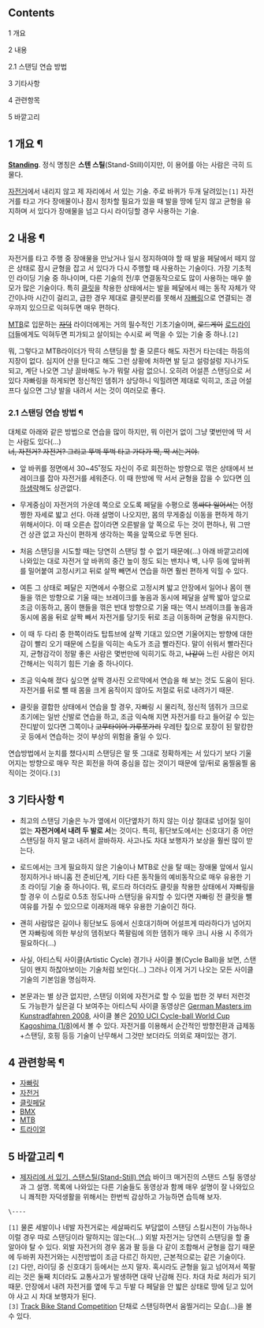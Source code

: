 ## Contents

    

1 개요

2 내용

    

2.1 스탠딩 연습 방법

3 기타사항

4 관련항목

5 바깥고리

## 1 개요 ¶

**[Standing](%EC%8A%A4%ED%83%A0%EB%94%A9.md)**. 정식 명칭은 **스텐 스틸**(Stand-Still)이지만, 이 용어를 아는 사람은 극히 드물다.

  

[자전거](%EC%9E%90%EC%A0%84%EA%B1%B0.md)에서 내리지 않고 제 자리에서 서 있는 기술. 주로 바퀴가 두개
달려있는`[1]` 자전거를 타고 가다 장애물이나 잠시 정차할 필요가 있을 때 발을 땅에 딛지 않고 균형을 유지하며 서 있다가 장애물을 넘고
다시 라이딩할 경우 사용하는 기술.

## 2 내용 ¶

자전거를 타고 주행 중 장애물을 만났거나 일시 정지하여야 할 때 발을 페달에서 떼지 않은 상태로 잠시 균형을 잡고 서 있다가 다시 주행할 때
사용하는 기술이다. 가장 기초적인 라이딩 기술 중 하나이며, 다른 기술의 전/후 연결동작으로도 많이 사용하는 매우 쓸모가 많은 기술이다.
특히 [클릿](%ED%81%B4%EB%A6%BF%ED%8E%98%EB%8B%AC.md)을 착용한 상태에서는 발을 페달에서 떼는 동작
자체가 약간이나마 시간이 걸리고, 급한 경우 제대로 클릿분리를 못해서
[자빠링](%EC%9E%90%EB%B9%A0%EB%A7%81.md)으로 연결되는 경우까지 있으므로 익혀두면 매우 편하다.

  

[MTB](MTB.md)로 입문하는 <del>[자덕](%EC%9E%90%EB%8D%95.md)</del> 라이더에게는 거의
필수적인 기초기술이며, <del>로드게이</del> [로드라이더](%EB%A1%9C%EB%93%9C%EB%B0%94%EC%9D%B4%ED%81%AC.md)들에게도 익혀두면 피가되고 살이되는
수시로 써 먹을 수 있는 기술 중 하나.`[2]`

  

뭐, 그렇다고 MTB라이더가 딱히 스탠딩을 할 줄 모른다 해도 자전거 타는데는 하등의 지장이 없다. 심지어 산을 탄다고 해도 그런 상황에
처하면 발 딛고 설렁설렁 지나가도 되고, 계단 나오면 그냥 끌바해도 누가 뭐랄 사람 없으니. 오히려 어설픈 스탠딩으로 서 있다 자빠링을
하게되면 정신적인 뎀쥐가 상당하니 익힐려면 제대로 익히고, 조금 어설프다 싶으면 그냥 발을 내려서 서는 것이 여러모로 좋다.  

### 2.1 스탠딩 연습 방법 ¶

대체로 아래와 같은 방법으로 연습을 많이 하지만, 뭐 이런거 없이 그냥 몇번만에 딱 서는 사람도 있다(…)  
<del>너, 자전거? 자전거? 그리고 뚜벅 뚜벅 타고 가다가 딱, 딱 서는거야.</del>

  

  * 앞 바퀴를 정면에서 30~45˚정도 자신이 주로 회전하는 방향으로 꺾은 상태에서 브레이크를 잡아 자전거를 세워준다. 이 때 한방에 딱 서서 균형을 잡을 수 있다면 [이하생략](%EC%9D%B4%ED%95%98%EC%83%9D%EB%9E%B5.md)해도 상관없다.  

  * 무게중심이 자전거의 가운데 쪽으로 오도록 페달을 수평으로 <del>똥싸다 일어서는</del> 어정쩡한 자세로 밟고 선다. 아래 설명이 나오지만, 몸의 무게중심 이동을 편하게 하기 위해서이다. 이 때 오른손 잡이라면 오른발을 앞 쪽으로 두는 것이 편하나, 뭐 그딴건 상관 없고 자신이 편하게 생각하는 쪽을 앞쪽으로 두면 된다.  

  * 처음 스탠딩을 시도할 때는 당연히 스탠딩 할 수 없기 때문에(…) 아래 바깥고리에 나와있는 대로 자전거 앞 바퀴의 중간 높이 정도 되는 밴치나 벽, 나무 등에 앞바퀴를 밀어붙여 고정시키고 뒤로 살짝 빼면서 연습을 하면 훨씬 편하게 익힐 수 있다.  

  * 여튼 그 상태로 페달은 지면에서 수평으로 고정시켜 밟고 안장에서 일어나 몸이 핸들을 꺾은 방향으로 기울 때는 브레이크를 놓음과 동시에 페달을 살짝 밟아 앞으로 조금 이동하고, 몸이 핸들을 꺾은 반대 방향으로 기울 때는 역시 브레이크를 놓음과 동시에 몸을 뒤로 살짝 빼서 자전거를 당기듯 뒤로 조금 이동하며 균형을 유지한다.  

  * 이 때 두 다리 중 한쪽이라도 탑튜브에 살짝 기대고 있으면 기울어지는 방향에 대한 감이 빨리 오기 때문에 스킬을 익히는 속도가 조금 빨라진다. 말이 쉬워서 빨라진다지, 균형감각이 정말 좋은 사람은 몇번만에 익히기도 하고, <del>나같이</del> 느린 사람은 어지간해서는 익히기 힘든 기술 중 하나이다.  

  * 조금 익숙해 졌다 싶으면 살짝 경사진 오르막에서 연습을 해 보는 것도 도움이 된다. 자전거를 뒤로 뺄 때 몸을 크게 움직이지 않아도 저절로 뒤로 내려가기 때문.  

  * 클릿을 결합한 상태에서 연습을 할 경우, 자빠링 시 물리적, 정신적 뎀쥐가 크므로 초기에는 일반 신발로 연습을 하고, 조금 익숙해 지면 자전거를 타고 들어갈 수 있는 잔디밭이 있다면 그쪽이나 <del>고무타이어 가루쪼가리</del> 우레탄 칲으로 포장이 된 말캉한 곳 등에서 연습하는 것이 부상의 위험을 줄일 수 있다.  

연습방법에서 눈치를 챘다시피 스탠딩은 말 뜻 그대로 정확하게는 서 있다기 보다 기울어지는 방향으로 매우 작은 회전을 하여 중심을 잡는 것이기
때문에 앞/뒤로 움찔움찔 움직이는 것이다.`[3]`

## 3 기타사항 ¶

  * 최고의 스탠딩 기술은 누가 옆에서 이단옆차기 하지 않는 이상 절대로 넘어질 일이 없는 **자전거에서 내려 두 발로 서**는 것이다. 특히, 횡단보도에서는 신호대기 중 어만 스탠딩질 하지 말고 내려서 끌바하자. 사고나도 차대 보행자가 보상을 훨씬 많이 받는다.  

  * 로드에서는 크게 필요하지 않은 기술이나 MTB로 산을 탈 때는 장애물 앞에서 일시 정지하거나 바니홉 전 준비단계, 기타 다른 동작들의 예비동작으로 매우 유용한 기초 라이딩 기술 중 하나이다. 뭐, 로드라 하더라도 클릿을 착용한 상태에서 자빠링을 할 경우 이 스킬로 0.5초 정도나마 스탠딩을 유지할 수 있다면 자빠링 전 클릿을 뺄 여유를 가질 수 있으므로 이래저래 매우 유용한 기술이긴 하다.  

  * 괜히 사람많은 길이나 횡단보도 등에서 신호대기하며 어설프게 따라하다가 넘어지면 자빠링에 의한 부상의 뎀쥐보다 쪽팔림에 의한 뎀쥐가 매우 크니 사용 시 주의가 필요하다(…)  

  * 사실, 아티스틱 사이클(Artistic Cycle) 경기나 사이클 볼(Cycle Ball)을 보면, 스탠딩이 왠지 하찮아보이는 기술처럼 보인다(…) 그러나 이게 거기 나오는 모든 사이클 기술의 기본임을 명심하자.  

  * 본문과는 별 상관 없지만, 스탠딩 이외에 자전거로 할 수 있을 법한 것 부터 저런것도 가능한가 싶은걸 다 보여주는 아티스틱 사이클 동영상은 [German Masters im Kunstradfahren 2008](http://youtu.be/uDxbO4v5o4M), 사이클 볼은 [2010 UCI Cycle-ball World Cup Kagoshima (1/8)](http://youtu.be/FCe2-QrCeOs)에서 볼 수 있다. 자전거를 이용해서 순간적인 방향전환과 급제동+스탠딩, 호핑 등등 기술이 난무해서 그것만 보더라도 의외로 재미있는 경기.  

## 4 관련항목 ¶

  * [자빠링](%EC%9E%90%EB%B9%A0%EB%A7%81.md)
  * [자전거](%EC%9E%90%EC%A0%84%EA%B1%B0.md)
  * [클릿페달](%ED%81%B4%EB%A6%BF%ED%8E%98%EB%8B%AC.md)
  * [BMX](BMX.md)
  * [MTB](MTB.md)
  * [트라이얼](%ED%8A%B8%EB%9D%BC%EC%9D%B4%EC%96%BC.md)  

## 5 바깥고리 ¶

  * [제자리에 서 있기, 스탠스틸(Stand-Still) 연습](http://www.bikem.co.kr/movie/read.php?num=301) 바이크 매거진의 스탠드 스틸 동영상과 그 설명. 목록에 나와있는 다른 기술들도 동영상과 함께 매우 설명이 잘 나와있으니 쾌적한 자덕생활을 위해서는 한번씩 감상하고 가능하면 습득해 보자.

`\----`

`[1]` 물론 세발이나 네발 자전거로는 세살짜리도 부담없이 스탠딩 스킬시전이 가능하나 이럴 경우 따로 스탠딩이라 말하지는 않는다(…) 외발
자전거는 당연히 스탠딩을 할 줄 알아야 탈 수 있다. 외발 자전거의 경우 몸과 팔 등을 다 같이 조합해서 균형을 잡기 때문에 두바퀴
자전거와는 시전방법이 조금 다르긴 하지만, 근본적으로는 같은 기술이다.  
`[2]` 다만, 라이딩 중 신호대기 등에서는 쓰지 말자. 혹시라도 균형을 잃고 넘어져서 쪽팔리는 것은 둘째 치더라도 교통사고가 발생하면
대략 난감해 진다. 차대 차로 처리가 되기 때문. 안장에서 내려 자전거를 옆에 두고 두발 다 페달을 안 밟은 상태로 땅에 딛고 있어야 사고
시 차대 보행자가 된다.  
`[3]` [Track Bike Stand Competition](http://youtu.be/vP-fW4nxNME) 단채로 스탠딩하면서
움찔거리는 모습(…)을 볼 수 있다.

